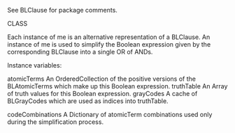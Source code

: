 See BLClause for package comments.

CLASS

Each instance of me is an alternative representation of a BLClause.  An instance of me is used to simplify the Boolean expression given by the corresponding BLClause into a single OR of ANDs.

Instance variables:

atomicTerms		An OrderedCollection of the positive versions of the BLAtomicTerms which make up this Boolean expression.
truthTable			An Array of truth values for this Boolean expression.
grayCodes		A cache of BLGrayCodes which are used as indices into truthTable.

codeCombinations	A Dictionary of atomicTerm combinations used only during the simplification process.